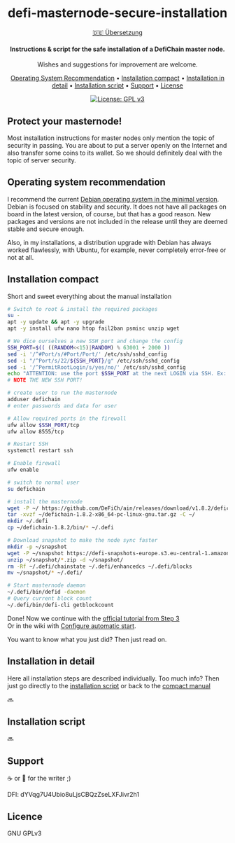 <h1 align="center">
    <br>
        defi-masternode-secure-installation
    <br>
</h1>

<div align="center">
    
[:de: Übersetzung](https://github.com/vmerz/defi-masternode-secure-installation/blob/main/README.md) 

</div>

<h4 align="center">
    Instructions & script for the safe installation of a DefiChain master node.<br>
</h4>
<p align="center">
    Wishes and suggestions for improvement are welcome.
</p>

<p align="center">
  <a href="#OperatingSystemRecommendation">Operating System Recommendation</a> •
  <a href="#Installation-compact">Installation compact</a> •
  <a href="#Installation-in-detail">Installation in detail</a> •
  <a href="#Installation-script">Installation script</a> •
  <a href="#Support">Support</a> •
  <a href="#License">License</a>
</p>

<div align="center">

[![License: GPL v3](https://img.shields.io/badge/License-GPLv3-blue.svg)](https://www.gnu.org/licenses/gpl-3.0)

</div>

## Protect your masternode!

Most installation instructions for master nodes only mention the topic of security in passing.
You are about to put a server openly on the Internet and also transfer some coins to its wallet. So we should definitely deal with the topic of server security.

## Operating system recommendation

I recommend the current <a href="#https://www.debian.org/CD/netinst/index.de.html">Debian operating system in the minimal version</a>. Debian is focused on stability and security. It does not have all packages on board in the latest version, of course, but that has a good reason. New packages and versions are not included in the release until they are deemed stable and secure enough.

Also, in my installations, a distribution upgrade with Debian has always worked flawlessly, with Ubuntu, for example, never completely error-free or not at all.

## Installation compact

Short and sweet everything about the manual installation

```bash
# Switch to root & install the required packages
su -
apt -y update && apt -y upgrade
apt -y install ufw nano htop fail2ban psmisc unzip wget

# We dice ourselves a new SSH port and change the config
SSH_PORT=$(( ((RANDOM<<15)|RANDOM) % 63001 + 2000 ))
sed -i '/^#Port/s/#Port/Port/' /etc/ssh/sshd_config
sed -i "/^Port/s/22/${SSH_PORT}/g" /etc/ssh/sshd_config
sed -i '/^PermitRootLogin/s/yes/no/' /etc/ssh/sshd_config
echo "ATTENTION: use the port $SSH_PORT at the next LOGIN via SSH. Ex: ssh defichain@yourIP -p $SSH_PORT."
# NOTE THE NEW SSH PORT!

# create user to run the masternode
adduser defichain
# enter passwords and data for user

# Allow required ports in the firewall
ufw allow $SSH_PORT/tcp
ufw allow 8555/tcp

# Restart SSH
systemctl restart ssh

# Enable firewall
ufw enable

# switch to normal user 
su defichain

# install the masternode
wget -P ~/ https://github.com/DeFiCh/ain/releases/download/v1.8.2/defichain-1.8.2-x86_64-pc-linux-gnu.tar.gz
tar -xvzf ~/defichain-1.8.2-x86_64-pc-linux-gnu.tar.gz -C ~/
mkdir ~/.defi
cp ~/defichain-1.8.2/bin/* ~/.defi

# Download snapshot to make the node sync faster
mkdir -p ~/snapshot
wget -P ~/snapshot https://defi-snapshots-europe.s3.eu-central-1.amazonaws.com/snapshot-mainnet-1052243.zip
unzip ~/snapshot/*.zip -d ~/snapshot/
rm -Rf ~/.defi/chainstate ~/.defi/enhancedcs ~/.defi/blocks
mv ~/snapshot/* ~/.defi/

# Start masternode daemon
~/.defi/bin/defid -daemon
# Query current block count
~/.defi/bin/defi-cli getblockcount
```

Done! Now we continue with the <a href="https://defichain.com/learn/run-a-masternode/#step-3---setting-up-crontab-to-keep-our-node-running-in-the-background">official tutorial from Step 3</a>
<br>Or in the wiki with <a href="https://defichain-wiki.com/wiki/Masternode_installation_extended#Configure_automatic_start">Configure automatic start</a>.

You want to know what you just did? Then just read on.

## Installation in detail

Here all installation steps are described individually.
Too much info? Then just go directly to the <a href="#installation-script">installation script</a> or back to the
<a href="#installation-compact">compact manual</a>

:soon:

## Installation script

:soon:

## Support

:coffee: or :beer: for the writer ;)

DFI: dYVqg7U4Ubio8uLjsCBQzZseLXFJivr2h1

## Licence 

 GNU GPLv3 
